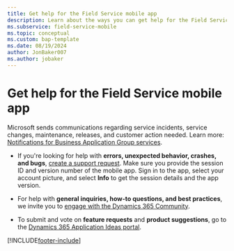 ```yaml
---
title: Get help for the Field Service mobile app
description: Learn about the ways you can get help for the Field Service mobile app.
ms.subservice: field-service-mobile
ms.topic: conceptual
ms.custom: bap-template
ms.date: 08/19/2024
author: JonBaker007
ms.author: jobaker
---
```


# Get help for the Field Service mobile app

Microsoft sends communications regarding service incidents, service changes, maintenance, releases, and customer action needed. Learn more: [Notifications for Business Application Group services](/power-platform/admin/notifications-explained).

- If you're looking for help with **errors, unexpected behavior, crashes, and bugs**, [create a support request](../field-service-get-help.md). Make sure you provide the session ID and version number of the mobile app. Sign in to the app, select your account picture, and select **Info** to get the session details and the app version.

- For help with **general inquiries, how-to questions, and best practices**, we invite you to [engage with the Dynamics 365 Community](https://community.dynamics.com/forums/thread/?partialUrl=fieldservice).

- To submit and vote on **feature requests** and **product suggestions**, go to the [Dynamics 365 Application Ideas portal](https://experience.dynamics.com/ideas/categories/list/?category=b3d26f32-91b0-e811-a967-000d3a1bef07&forum=bee3d862-df65-e811-a95d-000d3a1be7ad).

[!INCLUDE[footer-include](../../includes/footer-banner.md)]
